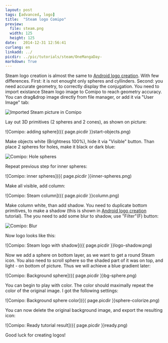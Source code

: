 ```yaml
---
layout: post
tags: [advanced, logo]
title:  "Steam logo Comipo"
preview: 
  file: steam.png
  width: 125
  height: 125
date:   2014-12-31 12:56:41
curlang: en
linkadd: ../
picdir: ../pic/tutorials/steam/OneMangaDay-
markdown: True
---
```


Steam logo creation is almost the same to [Android logo creation](android-logo.html). With few differences. First: it is not enought only spheres and cyllinders. Second: you need accurate geometry, to correctly display the conjugation. You need to import existance Steam logo image to Comipo to reach geometry accuracy. You can drag&drop image directly from file manager, or add it via "User Image" tab:

<img src="{{ page.picdir }}steam-start.png" alt="Imported Steam picture in Comipo" class="imgshad">

Lay out 3D primitives (2 spheres and 2 cones), as shown on picture:

![Comipo: adding sphere]({{ page.picdir }}start-objects.png)

Make objects white (Brightness 100%), hide it via "Visible" button. Than place 2 spheres for holes, make it black or dark blue:

<img src="{{ page.picdir }}hole-shperes.png" alt="Comipo: Hole spheres" class="imgshad">

Repeat previous step for inner spheres:

![Comipo: inner spheres]({{ page.picdir }}inner-spheres.png)

Make all visible, add column:

![Comipo: Steam column]({{ page.picdir }}column.png)

Make column white, than add shadow. You need to duplicate bottom primitives, to make a shadow (this is shown in [Android logo creation](android-logo.html) tutorial). The you need to add some blur to shadow, use "Filter"(F) button:

<img src="{{ page.picdir }}filter-blur.png" alt="Comipo: Blur" class="imgshad">

Now logo looks like this:

![Comipo: Steam logo with shadow]({{ page.picdir }}logo-shadow.png)

Now we add a sphere on bottom layer, as we want to get a round Steam icon. You also need to scroll sphere so the shaded part of it was on top, and light - on bottom of picture. Thus we will achieve a blue gradient later:

![Comipo: Background sphere]({{ page.picdir }}bg-sphere.png)

You can begin to play with color. The color should maximally repeat the color of the original image. I got the following settings:

![Comipo: Background sphere color]({{ page.picdir }}sphere-colorize.png)

You can now delete the original background image, and export the resulting icon:

![Comipo: Ready tutorial result]({{ page.picdir }}ready.png)

Good luck for creating logos!
